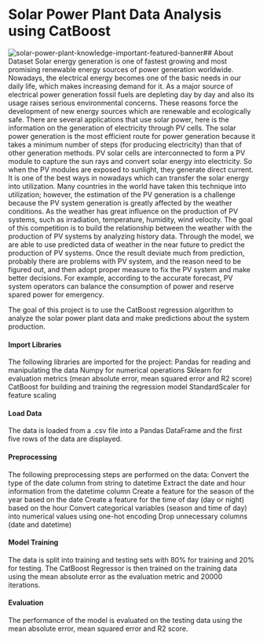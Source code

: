 # Solar Power Plant Data Analysis using CatBoost
![solar-power-plant-knowledge-important-featured-banner](https://user-images.githubusercontent.com/75095471/218540943-fba20b24-7f83-4558-a40c-170862e7f8e3.jpg)## About Dataset
Solar energy generation is one of fastest growing and most promising renewable energy sources of power generation worldwide. Nowadays, the electrical energy becomes one of the basic needs in our daily life, which makes increasing demand for it.
As a major source of electrical power generation fossil fuels are depleting day by day and also its usage raises serious environmental concerns. These reasons force the development of new energy sources which are renewable and ecologically safe.
There are several applications that use solar power, here is the information on the generation of electricity through PV cells. The solar power generation is the most efficient route for power generation because it takes a minimum number of steps (for producing electricity) than that of other generation methods.
PV solar cells are interconnected to form a PV module to capture the sun rays and convert solar energy into electricity. So when the PV modules are exposed to sunlight, they generate direct current. It is one of the best ways in nowadays which can transfer the solar energy into utilization. Many countries in the world have taken this technique into utilization; however, the estimation of the PV generation is a challenge because the PV system generation is greatly affected by the weather conditions.
As the weather has great influence on the production of PV systems, such as irradiation, temperature, humidity, wind velocity. The goal of this competition is to build the relationship between the weather with the production of PV systems by analyzing history data. Through the model, we are able to use predicted data of weather in the near future to predict the production of PV systems. Once the result deviate much from
prediction, probably there are problems with PV system, and the reason need to be figured out, and then adopt proper measure to fix the PV system and make better decisions. For example, according to the accurate forecast, PV system operators can balance the consumption of power and reserve spared power for emergency.

The goal of this project is to use the CatBoost regression algorithm to analyze the solar power plant data and make predictions about the system production.
#### Import Libraries
The following libraries are imported for the project:
Pandas for reading and manipulating the data
Numpy for numerical operations
Sklearn for evaluation metrics (mean absolute error, mean squared error and R2 score)
CatBoost for building and training the regression model
StandardScaler for feature scaling
#### Load Data
The data is loaded from a .csv file into a Pandas DataFrame and the first five rows of the data are displayed.
#### Preprocessing
The following preprocessing steps are performed on the data:
Convert the type of the date column from string to datetime
Extract the date and hour information from the datetime column
Create a feature for the season of the year based on the date
Create a feature for the time of day (day or night) based on the hour
Convert categorical variables (season and time of day) into numerical values using one-hot encoding
Drop unnecessary columns (date and datetime)
#### Model Training
The data is split into training and testing sets with 80% for training and 20% for testing. The CatBoost Regressor is then trained on the training data using the mean absolute error as the evaluation metric and 20000 iterations.
#### Evaluation
The performance of the model is evaluated on the testing data using the mean absolute error, mean squared error and R2 score.
